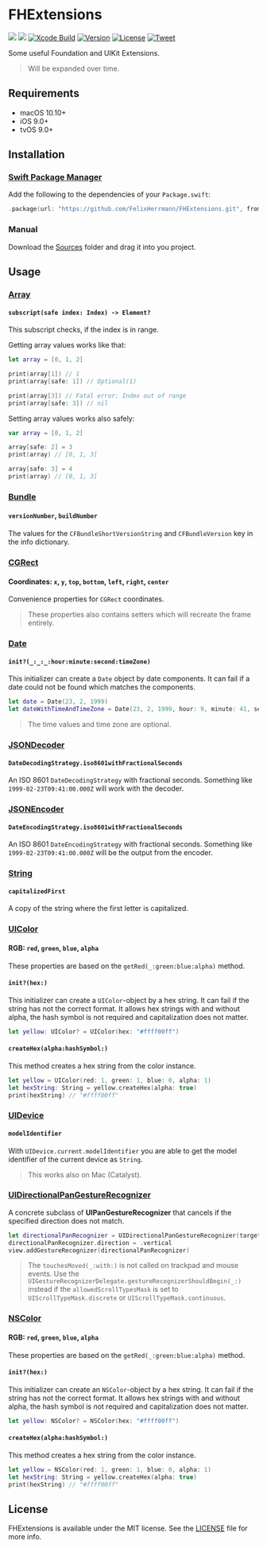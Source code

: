 # FHExtensions

[![](https://img.shields.io/endpoint?url=https%3A%2F%2Fswiftpackageindex.com%2Fapi%2Fpackages%2FFelixHerrmann%2FFHExtensions%2Fbadge%3Ftype%3Dswift-versions)](https://swiftpackageindex.com/FelixHerrmann/FHExtensions)
[![](https://img.shields.io/endpoint?url=https%3A%2F%2Fswiftpackageindex.com%2Fapi%2Fpackages%2FFelixHerrmann%2FFHExtensions%2Fbadge%3Ftype%3Dplatforms)](https://swiftpackageindex.com/FelixHerrmann/FHExtensions)
[![Xcode Build](https://github.com/FelixHerrmann/FHExtensions/actions/workflows/xcodebuild.yml/badge.svg)](https://github.com/FelixHerrmann/FHExtensions/actions/workflows/xcodebuild.yml)
[![Version](https://img.shields.io/github/v/release/FelixHerrmann/FHExtensions)](https://github.com/FelixHerrmann/FHExtensions/releases)
[![License](https://img.shields.io/github/license/FelixHerrmann/FHExtensions)](https://github.com/FelixHerrmann/FHExtensions/blob/master/LICENSE)
[![Tweet](https://img.shields.io/twitter/url?style=social&url=https%3A%2F%2Fgithub.com%2FFelixHerrmann%2FFHExtensions)](https://twitter.com/intent/tweet?text=Wow:&url=https%3A%2F%2Fgithub.com%2FFelixHerrmann%2FFHExtensions)

Some useful Foundation and UIKit Extensions.

>Will be expanded over time.


## Requirements
- macOS 10.10+
- iOS 9.0+
- tvOS 9.0+


## Installation

### [Swift Package Manager](https://swift.org/package-manager/)

Add the following to the dependencies of your `Package.swift`:

```swift
.package(url: "https://github.com/FelixHerrmann/FHExtensions.git", from: "x.x.x")
```

### Manual

Download the [Sources](/Sources) folder and drag it into you project.


## Usage

### [Array](/Sources/FHExtensions/Foundation/Array.swift)

#### `subscript(safe index: Index) -> Element?`

This subscript checks, if the index is in range. 

Getting array values works like that:

```swift
let array = [0, 1, 2]

print(array[1]) // 1
print(array[safe: 1]) // Optional(1)

print(array[3]) // Fatal error: Index out of range
print(array[safe: 3]) // nil
```

Setting array values works also safely:

```swift
var array = [0, 1, 2]

array[safe: 2] = 3
print(array) // [0, 1, 3]

array[safe: 3] = 4
print(array) // [0, 1, 3]
```


### [Bundle](/Sources/FHExtensions/Foundation/Bundle.swift)

#### `versionNumber`, `buildNumber`

The values for the `CFBundleShortVersionString` and `CFBundleVersion` key in the info dictionary.


### [CGRect](/Sources/FHExtensions/CoreGraphics/CGRect.swift)

#### Coordinates: `x`, `y`, `top`, `bottom`, `left`, `right`, `center`

Convenience properties for `CGRect` coordinates.

>These properties also contains setters which will recreate the frame entirely.


### [Date](/Sources/FHExtensions/Foundation/Date.swift)

#### `init?(_:_:_:hour:minute:second:timeZone)`

This initializer can create a `Date` object by date components. It can fail if a date could not be found which matches the components.

```swift
let date = Date(23, 2, 1999)
let dateWithTimeAndTimeZone = Date(23, 2, 1999, hour: 9, minute: 41, second: 0, timeZone: TimeZone(secondsFromGMT: 0))
```

>The time values and time zone are optional.


### [JSONDecoder](/Sources/FHExtensions/Foundation/JSONDecoder.swift)

#### `DateDecodingStrategy.iso8601withFractionalSeconds`

An ISO 8601 `DateDecodingStrategy` with fractional seconds.
Something like `1999-02-23T09:41:00.000Z` will work with the decoder.


### [JSONEncoder](/Sources/FHExtensions/Foundation/JSONEncoder.swift)

#### `DateEncodingStrategy.iso8601withFractionalSeconds`

An ISO 8601 `DateEncodingStrategy` with fractional seconds.
Something like `1999-02-23T09:41:00.000Z` will be the output from the encoder.


### [String](/Sources/FHExtensions/Foundation/String.swift)

#### `capitalizedFirst`

A copy of the string where the first letter is capitalized.


### [UIColor](/Sources/FHExtensions/UIKit/UIColor.swift)

#### RGB: `red`, `green`, `blue`, `alpha`

These properties are based on the `getRed(_:green:blue:alpha)` method.

#### `init?(hex:)`

This initializer can create a `UIColor`-object by a hex string. It can fail if the string has not the correct format.
It allows hex strings with and without alpha, the hash symbol is not required and capitalization does not matter.

```swift
let yellow: UIColor? = UIColor(hex: "#ffff00ff")
```

#### `createHex(alpha:hashSymbol:)`

This method creates a hex string from the color instance.

```swift
let yellow = UIColor(red: 1, green: 1, blue: 0, alpha: 1)
let hexString: String = yellow.createHex(alpha: true)
print(hexString) // "#ffff00ff"
```


### [UIDevice](/Sources/FHExtensions/UIKit/UIDevice.swift)

#### `modelIdentifier`

With `UIDevice.current.modelIdentifier` you are able to get the model identifier of the current device as `String`.

>This works also on Mac (Catalyst).


### [UIDirectionalPanGestureRecognizer](/Sources/FHExtensions/UIKit/UIDirectionalPanGestureRecognizer.swift)

A concrete subclass of **UIPanGestureRecognizer** that cancels if the specified direction does not match.

```swift
let directionalPanRecognizer = UIDirectionalPanGestureRecognizer(target: self, action: #selector(handlePan(_:)))
directionalPanRecognizer.direction = .vertical
view.addGestureRecognizer(directionalPanRecognizer)
```

> The `touchesMoved(_:with:)` is not called on trackpad and mouse events.
Use the `UIGestureRecognizerDelegate.gestureRecognizerShouldBegin(_:)` instead if the `allowedScrollTypesMask` is set to `UIScrollTypeMask.discrete` or `UIScrollTypeMask.continuous`.


### [NSColor](/Sources/FHExtensions/AppKit/NSColor.swift)

#### RGB: `red`, `green`, `blue`, `alpha`

These properties are based on the `getRed(_:green:blue:alpha)` method.

#### `init?(hex:)`

This initializer can create an `NSColor`-object by a hex string. It can fail if the string has not the correct format.
It allows hex strings with and without alpha, the hash symbol is not required and capitalization does not matter.

```swift
let yellow: NSColor? = NSColor(hex: "#ffff00ff")
```

#### `createHex(alpha:hashSymbol:)`

This method creates a hex string from the color instance.

```swift
let yellow = NSColor(red: 1, green: 1, blue: 0, alpha: 1)
let hexString: String = yellow.createHex(alpha: true)
print(hexString) // "#ffff00ff"
```


## License

FHExtensions is available under the MIT license. See the [LICENSE](/LICENSE) file for more info.
